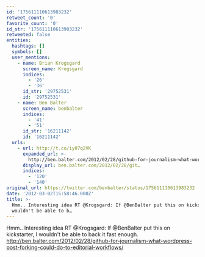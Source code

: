 ```yaml
---
id: '175611110613983232'
retweet_count: '0'
favorite_count: '0'
id_str: '175611110613983232'
retweeted: false
entities:
  hashtags: []
  symbols: []
  user_mentions:
    - name: Brian Krogsgard
      screen_name: Krogsgard
      indices:
        - '26'
        - '36'
      id_str: '29752531'
      id: '29752531'
    - name: Ben Balter
      screen_name: benbalter
      indices:
        - '41'
        - '51'
      id_str: '16211142'
      id: '16211142'
  urls:
    - url: http://t.co/iy07q2VK
      expanded_url: >-
        http://ben.balter.com/2012/02/28/github-for-journalism-what-wordpress-post-forking-could-do-to-editorial-workflows/
      display_url: ben.balter.com/2012/02/28/git…
      indices:
        - '120'
        - '140'
original_url: https://twitter.com/benbalter/status/175611110613983232
date: '2012-03-02T15:58:46.000Z'
title: >-
  Hmm.. Interesting idea RT @Krogsgard: If @BenBalter put this on kickstarter, I
  wouldn't be able to b…
---
```


Hmm.. Interesting idea RT @Krogsgard: If @BenBalter put this on kickstarter, I wouldn't be able to back it fast enough. http://ben.balter.com/2012/02/28/github-for-journalism-what-wordpress-post-forking-could-do-to-editorial-workflows/